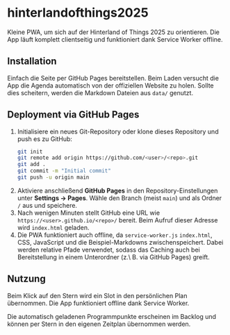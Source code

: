 # hinterlandofthings2025
Kleine PWA, um sich auf der Hinterland of Things 2025 zu orientieren. Die App läuft komplett clientseitig und funktioniert dank Service Worker offline.

## Installation

Einfach die Seite per GitHub Pages bereitstellen. Beim Laden versucht die App die Agenda automatisch von der offiziellen Website zu holen. Sollte dies scheitern, werden die Markdown Dateien aus `data/` genutzt.

## Deployment via GitHub Pages

1. Initialisiere ein neues Git-Repository oder klone dieses Repository und push es zu GitHub:
   ```bash
   git init
   git remote add origin https://github.com/<user>/<repo>.git
   git add .
   git commit -m "Initial commit"
   git push -u origin main
   ```
2. Aktiviere anschließend **GitHub Pages** in den Repository-Einstellungen unter **Settings → Pages**.
   Wähle den Branch (meist `main`) und als Ordner `/` aus und speichere.
3. Nach wenigen Minuten stellt GitHub eine URL wie `https://<user>.github.io/<repo>/` bereit.
   Beim Aufruf dieser Adresse wird `index.html` geladen.
4. Die PWA funktioniert auch offline, da `service-worker.js` `index.html`, CSS, JavaScript und die Beispiel-Markdowns zwischenspeichert. Dabei werden relative Pfade verwendet, sodass das Caching auch bei Bereitstellung in einem Unterordner (z.\ B. via GitHub Pages) greift.

## Nutzung

Beim Klick auf den Stern wird ein Slot in den persönlichen Plan übernommen. Die App funktioniert offline dank Service Worker.

Die automatisch geladenen Programmpunkte erscheinen im Backlog und können per Stern in den eigenen Zeitplan übernommen werden.
